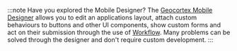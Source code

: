 :::note Have you explored the Mobile Designer?
The [Geocortex Mobile Designer](https://apps.geocortex.com/mobileviewer/designer/) allows you to edit an applications layout, attach custom behaviours to buttons and other UI components, show custom forms and act on their submission through the use of [Workflow](/docs/workflow/overview). Many problems can be solved through the designer and don't require custom development.
:::
